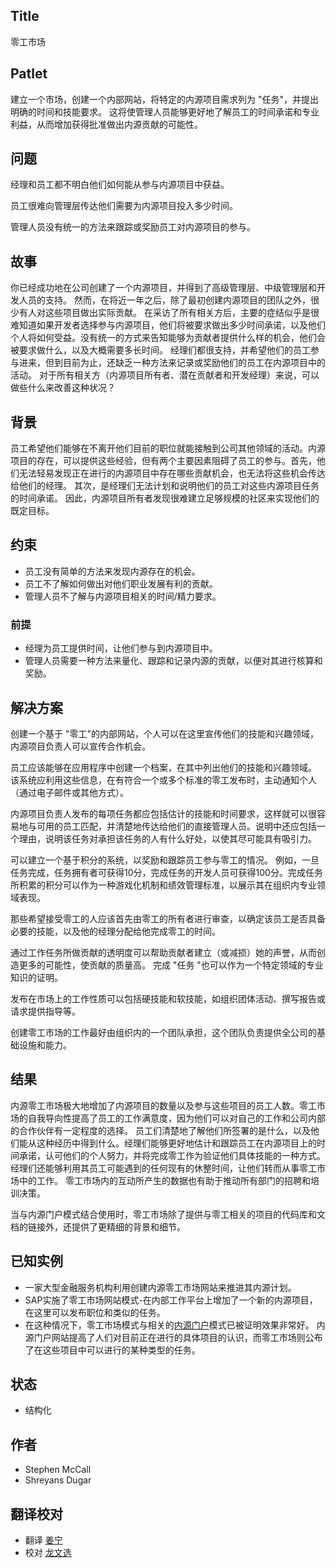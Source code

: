 ## Title

零工市场

## Patlet  

建立一个市场，创建一个内部网站，将特定的内源项目需求列为 "任务"，并提出明确的时间和技能要求。 这将使管理人员能够更好地了解员工的时间承诺和专业利益，从而增加获得批准做出内源贡献的可能性。

## 问题

经理和员工都不明白他们如何能从参与内源项目中获益。

员工很难向管理层传达他们需要为内源项目投入多少时间。

管理人员没有统一的方法来跟踪或奖励员工对内源项目的参与。

## 故事

你已经成功地在公司创建了一个内源项目，并得到了高级管理层、中级管理层和开发人员的支持。 然而，在将近一年之后，除了最初创建内源项目的团队之外，很少有人对这些项目做出实际贡献。 在采访了所有相关方后，主要的症结似乎是很难知道如果开发者选择参与内源项目，他们将被要求做出多少时间承诺，以及他们个人将如何受益。没有统一的方式来告知能够为贡献者提供什么样的机会，他们会被要求做什么，以及大概需要多长时间。 经理们都很支持，并希望他们的员工参与进来，但到目前为止，还缺乏一种方法来记录或奖励他们的员工在内源项目中的活动。 对于所有相关方（内源项目所有者、潜在贡献者和开发经理）来说，可以做些什么来改善这种状况？

## 背景

员工希望他们能够在不离开他们目前的职位就能接触到公司其他领域的活动。内源项目的存在，可以提供这些经验，但有两个主要因素阻碍了员工的参与。首先，他们无法轻易发现正在进行的内源项目中存在哪些贡献机会，也无法将这些机会传达给他们的经理。 其次，是经理们无法计划和说明他们的员工对这些内源项目任务的时间承诺。 因此，内源项目所有者发现很难建立足够规模的社区来实现他们的既定目标。

## 约束

* 员工没有简单的方法来发现内源存在的机会。
* 员工不了解如何做出对他们职业发展有利的贡献。
* 管理人员不了解与内源项目相关的时间/精力要求。

### 前提

* 经理为员工提供时间，让他们参与到内源项目中。
* 管理人员需要一种方法来量化、跟踪和记录内源的贡献，以便对其进行核算和奖励。

## 解决方案

创建一个基于 "零工"的内部网站，个人可以在这里宣传他们的技能和兴趣领域，内源项目负责人可以宣传合作机会。

员工应该能够在应用程序中创建一个档案，在其中列出他们的技能和兴趣领域。 该系统应利用这些信息，在有符合一个或多个标准的零工发布时，主动通知个人（通过电子邮件或其他方式）。

内源项目负责人发布的每项任务都应包括估计的技能和时间要求，这样就可以很容易地与可用的员工匹配，并清楚地传达给他们的直接管理人员。说明中还应包括一个理由，说明该任务对承担该任务的人有什么好处，以使其尽可能具有吸引力。

可以建立一个基于积分的系统，以奖励和跟踪员工参与零工的情况。 例如，一旦任务完成，任务拥有者可获得10分，完成任务的开发人员可获得100分。完成任务所积累的积分可以作为一种游戏化机制和绩效管理标准，以展示其在组织内专业领域表现。

那些希望接受零工的人应该首先由零工的所有者进行审查，以确定该员工是否具备必要的技能，以及他的经理分配给他完成零工的时间。

通过工作任务所做贡献的透明度可以帮助贡献者建立（或减损）她的声誉，从而创造更多的可能性，使贡献的质量高。 完成 "任务 "也可以作为一个特定领域的专业知识的证明。

发布在市场上的工作性质可以包括硬技能和软技能，如组织团体活动、撰写报告或请求提供指导等。

创建零工市场的工作最好由组织内的一个团队承担，这个团队负责提供全公司的基础设施和能力。

## 结果

内源零工市场极大地增加了内源项目的数量以及参与这些项目的员工人数。零工市场的自我导向性提高了员工的工作满意度，因为他们可以对自己的工作和公司内部的合作伙伴有一定程度的选择。 员工们清楚地了解他们所签署的是什么，以及他们能从这种经历中得到什么。经理们能够更好地估计和跟踪员工在内源项目上的时间承诺，认可他们的个人努力，并将完成零工作为验证他们具体技能的一种方式。 经理们还能够利用其员工可能遇到的任何现有的休整时间，让他们转而从事零工市场中的工作。 零工市场内的互动所产生的数据也有助于推动所有部门的招聘和培训决策。

当与内源门户模式结合使用时，零工市场除了提供与零工相关的项目的代码库和文档的链接外，还提供了更精细的背景和细节。

## 已知实例

* 一家大型金融服务机构利用创建内源零工市场网站来推进其内源计划。
* SAP实施了零工市场网站模式-在内部工作平台上增加了一个新的内源项目，在这里可以发布职位和类似的任务。
* 在这种情况下，零工市场模式与相关的[内源门户](./innersource-portal.md)模式已被证明效果非常好。 内源门户网站提高了人们对目前正在进行的具体项目的认识，而零工市场则公布了在这些项目中可以进行的某种类型的任务。

## 状态

* 结构化

## 作者

* Stephen McCall
* Shreyans Dugar

## 翻译校对

* 翻译 [姜宁](https://github.com/willemjiang)
* 校对 [龙文选](https://github.com/hncslwx)
